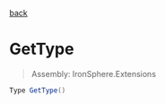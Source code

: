 ﻿

[back](/IronSphere.Extensions/types/LinqExtensions)

# GetType

> Assembly: IronSphere.Extensions

```csharp
Type GetType()
```



 